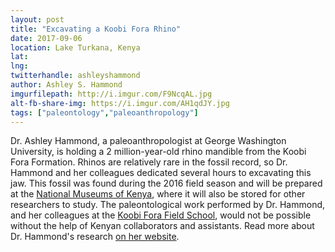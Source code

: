```yaml
---
layout: post
title: "Excavating a Koobi Fora Rhino"
date: 2017-09-06
location: Lake Turkana, Kenya
lat: 
lng: 
twitterhandle: ashleyshammond
author: Ashley S. Hammond
imgurfilepath: http://i.imgur.com/F9NcqAL.jpg
alt-fb-share-img: https://i.imgur.com/AH1qdJY.jpg
tags: ["paleontology","paleoanthropology"]
---
```

	
Dr. Ashley Hammond, a paleoanthropologist at George Washington University, is holding a 2 million-year-old rhino mandible from the Koobi Fora Formation. Rhinos are relatively rare in the fossil record, so Dr. Hammond and her colleagues dedicated several hours to excavating this jaw. This fossil was found during the 2016 field season and will be prepared at the [National Museums of Kenya](http://www.museums.or.ke/), where it will also be stored for other researchers to study.  The paleontological work performed by Dr. Hammond, and her colleagues at the [Koobi Fora Field School](https://cashp.columbian.gwu.edu/koobi-fora-field-school), would not be possible without the help of Kenyan collaborators and assistants. Read more about Dr. Hammond's research [on her website](http://www.ashleyshammond.com/).